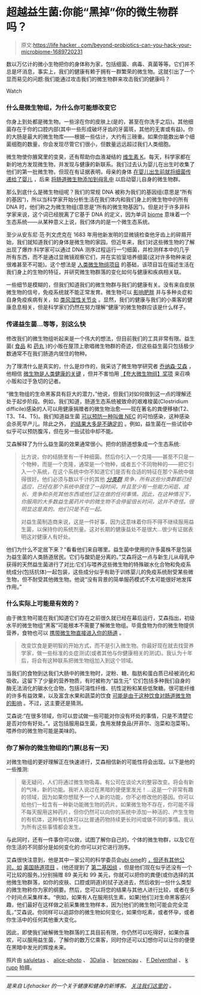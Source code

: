 # 超越益生菌:你能“黑掉”你的微生物群吗？

> 原文:[https://life hacker . com/beyond-probiotics-can-you-hack-your-microbiome-1689720231](https://lifehacker.com/beyond-probiotics-can-you-hack-your-microbiome-1689720231)

数以万亿计的微小生物把你的身体称为家，包括细菌、病毒、真菌等等。它们并不总是坏消息，事实上，我们的健康有赖于拥有一群繁荣的微生物。这就引出了一个显而易见的问题:我们能通过攻击我们的微生物群来攻击我们的健康吗？

Watch

### 什么是微生物组，为什么你可能想改变它

你身上到处都是微生物。一些涂在你的皮肤上(是的，甚至在你洗手之后)。其他细菌存在于你的口腔内部(其中一些形成破坏牙齿的牙菌斑，其他的无害或有益)。你的大肠是最大的微生物库——根据一些估计，大约有三磅重。如果你能数出单个细菌细胞的数量，你会发现尽管它们很小，但数量远远超过我们人类细胞。

微生物使你腋窝里的变臭，还有帮助你血液凝结的 [维生素 K](http://umm.edu/health/medical/altmed/supplement/vitamin-k)。每天，科学家都在新的地方发现微生物，并发现与健康的新联系。我们过去认为婴儿在出生时收集了他们的第一批微生物，但现在有证据表明，母亲的身体 [在婴儿出生前就将细菌传递给了婴儿](http://www.nytimes.com/2013/08/29/science/human-microbiome-may-be-seeded-before-birth.html) ，后来 [将肠道微生物添加到母乳中](http://www.doublexscience.org/secret-ingredient-breast-milk/) 以启动婴儿自身的微生物群。

那么到底什么是微生物组呢？我们的常规 DNA 被称为我们的基因组(意思是“所有的基因”)，所以当科学家开始分析生活在我们体内和我们身上的微生物中的所有 DNA 时，他们称之为微生物组(意思是“所有的微生物基因”)。但是对于许多非科学家来说，这个词已经脱离了它基于 DNA 的定义，因为单词 [biome](http://en.wikipedia.org/wiki/Biome) 意味着一个生态系统——从某种意义上说，我们体内的是一个微生态系统。

至少从安东尼·范·列文虎克在 1683 年用他新发明的显微镜检查他牙齿上的碎屑开始，我们就知道我们的身体是微生物的家园。但近年来，我们对这些微生物的了解出现了爆炸:科学家可以通过 DNA 测序过程运行一勺细菌，并检测样本中的几乎所有东西，而不是通过显微镜观察它们，并在实验室培养细菌(这对许多物种来说很难甚至不可能)。这个想法是 [人类微生物组项目](http://en.wikipedia.org/wiki/Human_Microbiome_Project) 的基础，该项目旨在描述生活在我们身上的生物的特征，并研究微生物群落的变化如何与健康和疾病相关联。

一些细节是模糊的，但我们知道我们的微生物群与我们的健康有关。没有来自皮肤微生物的信号，免疫系统就不能正常发育。微生物可以 [影响肥胖](http://www.the-scientist.com/?articles.view/articleNo/37367/title/Obesity-via-Microbe-Transplants/) 并与多种炎症和自身免疫疾病有关，如 [类风湿性关节炎](http://www.wired.com/2013/11/gut-bacteria-arthritis/) 。显然，我们的健康与我们的小乘客的健康息息相关，但是科学家们仍然在努力理解“健康”的微生物群应该是什么样子。

### 传递益生菌...等等，别这么快

修改我们的微生物组听起来是一个伟大的想法，但目前我们的工具非常有限。益生菌( [食品](http://activia.us.com/) 和 [药丸](https://labdoor.com/rankings/probiotics) )的小贩在屋顶上歌唱微生物群的奇迹，但这些益生菌只包括极少数通常不在我们肠道内居住的物种。

为了理清什么是真实的，什么是炒作的，我采访了微生物学研究者 [乔纳森·艾森](https://phylogenomics.wordpress.com/people/) ，他相信 [微生物是人类健康的关键](http://www.ted.com/talks/jonathan_eisen_meet_your_microbes?language=en) ，但并不害怕用 [【夸大微生物组】奖项](http://phylogenomics.blogspot.com/p/blog-page.html) 来召唤小贩和过于急切的记者。

“微生物组的生命黑客具有巨大的潜力，”他说，但我们对如何做到这一点的理解还处于起步阶段。例如，我们知道，肠道生态系统被致命的艰难梭菌(Clostridium difficile)感染的人可以用健康捐赠者的微生物治愈——现在著名的粪便移植(T2、T3、T4、T5)。我们知道益生菌 [可以预防一种叫做 NEC](http://www.ncbi.nlm.nih.gov/pubmed/24723255) 的可怕感染，这种感染会杀死早产儿。除此之外， [的结果大多是不确定的](http://www.cochrane.org/search/site/probiotics) 。例如，益生菌在一些试验中似乎可以预防腹泻，但在另一些试验中却不能。

艾森解释了为什么益生菌的效果通常很小。把你的肠道想象成一个生态系统:

> 比方说，你的结肠里有一千种细菌。然后你引入一个克隆——甚至不只是一个物种，而是一个克隆，通常是一个物种，或者五个不同物种的——把它引入一个系统，在这个系统中你不知道它们是否有合适的特征在那个系统中做得很好。他们必须与数以千计的其他 [*分类群*](http://en.wikipedia.org/wiki/Taxon) *竞争，所有这些分类群都已经适应，已经在那个系统中居住了一段时间，并且至少有一些能力闲逛、成长、竞争和杀死其他东西或他们正在做的任何事情。因此，在这种情况下，你服用的大多数益生菌药片中的微生物不会停留很长时间，这并不奇怪。很明显这是真的。他们只是不在一起。*
> 
> 对益生菌制造商来说，这是一件好事，因为这意味着你将不得不继续服用益生菌，以保持你的系统剂量。这对长期的健康益处不是很大...很少有证据表明这对健康人有好处。

他们为什么不定居下来？“看看他们来自哪里。益生菌中使用的许多菌株不是包装为益生菌的人类肠道居民。它们与酸奶是分离的。”艾森将这一点与新生儿从母乳中获得的天然益生菌进行了对比:它们与喂养这些微生物的特殊碳水化合物和免疫系统成分(包括抗体)一起包装，这些成分似乎有助于训练婴儿的免疫系统耐受某些微生物，但不耐受其他微生物。他说“没有背景的简单服药模式不太可能很好地发挥作用。”

### 什么实际上可能是有效的？

由于微生物可能在我们知道它们存在之前很久就已经在幕后运行，艾森指出，初级水平的微生物组“黑客”可能根本不需要了解微生物组。毕竟食物为你的微生物提供营养，食物也可以 [携带微生物直接进入你的肠道](https://peerj.com/articles/659/) 。

> 改变饮食是更明智的开始方式，而不是引入微生物。你最好现在就去找营养学家，做一些标准的炎症测试(或者其他与你健康相关的测试)。我认为十年后，将会有这种联系把微生物组加入到这个领域。

当我们的食物到达我们大肠中的微生物时，淀粉、糖、脂肪和蛋白质已经被消化和吸收。这留下了少量的营养物质，有时被称为“益生元” 它们包括多种我们自身的酶无法消化的碳水化合物，包括可溶性纤维、抗性淀粉和某些低聚糖。很可能纤维的许多有益效果，以及富含水果和蔬菜的饮食 [可能是由于这种饮食对肠道微生物的影响](http://authoritynutrition.com/why-is-fiber-good-for-you/) 。不过，这主要还是猜测。

艾森说:“在很多领域，你可以尝试做一些可能对你没有坏处的事情，只是不清楚它是否对你有好处。”。这包括服用益生菌，食用发酵食品(开菲尔、泡菜和泡菜等)。喂养你的微生物可能是美味的。

### 你了解你的微生物组的门票(总有一天)

对微生物组的更好理解正在快速进行，艾森相信新的可能性将会出现。以下是他的一些推测:

> 毫无疑问，人们将通过微生物吸毒。有公司在谈论大的整容改变。将会有新的气味，新的功能。我听人说过在黑暗的便便里发光！…这是一个非常有趣的领域，因为如果你想赋予一个人新的功能，你不必修改他的基因。你可以给他们一粒含有一种新功能微生物的药片。如果微生物不存在，你可能不得不每天服用这种药片，但你仍然可以向你的系统中添加一种活的、产生生物的有机体，这种有机体可以比普通药物持续更长时间或做不同的事情。我认为所有这些事情都会发生。

与此同时，还有一件事你可以做，试图了解你自己的，个体的微生物群，以及它在你生活的不同部分是如何变化的:你可以对它进行测序。

艾森很快注意到，他是其中一家公司的科学委员会[ubi ome](http://ubiome.com/)的 [，但还有其他公司，如](http://ubiome.com/pages/team) [美国肠道项目](http://humanfoodproject.com/americangut/) 。(他还提到了 [第二基因组](http://www.secondgenome.com/) ，但是他们现在似乎还没有一个可比较的服务。)分别捐赠 89 美元和 99 美元，你就可以把你的粪便(或你选择的其他微生物群落，如你的皮肤、口腔或阴道)的拭子送进去，然后收到一份什么类型的微生物称你为家的纲要。然后，您可以将您的结果与其他人进行比较，或者在多个时间点采集样本。“例如，如果有人在服用抗生素，如果[他们]对生命黑客感兴趣，他们最好在这样做之前采集微生物样本，因为[他们的微生物]可能会完全混乱，”艾森说。你同样可以追踪你的微生物如何变化，如果你吃素，或者怀孕，或者你生活中的任何其他重大变化。

因此，即使我们破解微生物群落的工具目前有限，你仍然可以吃得好，如果你喜欢，可以服用益生菌，了解你的数万亿乘客，同时你还可以幻想你可以让你的便便在黑暗中发光的辉煌未来。

照片由 [saluletas](http://www.shutterstock.com/pic-195656144/stock-photo-close-up-of-old-rusty-broken-door-lock-on-man-hand-outdoor.html?src=id&ws=1) 、 [alice-photo](http://www.shutterstock.com/pic-142445545/stock-photo-half-open-door-of-a-bedroom.html?src=id&ws=1) 、 [3Dalia](http://www.shutterstock.com/pic-196400357/stock-photo--d-render-of-a-germ-bacteria-under-microscope.html?src=Egyc-wE37IxW8O81dXvmmQ-1-7&ws=1) 、 [brownpau](https://www.flickr.com/photos/brownpau/8708427874) 、 [F Delventhal](https://www.flickr.com/photos/krossbow/5921861112) 、 [k rupp](https://www.flickr.com/photos/krupptastic/4738992473/) 拍摄。

* * *

[](http://vitals.lifehacker.com/)**是来自 Lifehacker 的一个关于健康和健身的新博客。* [*关注我们这里的*](https://twitter.com/VitalsLH) *。**